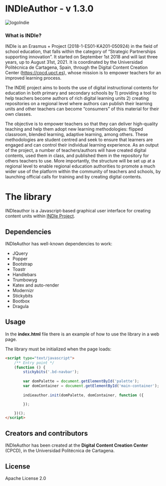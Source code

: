 # INDIeAuthor - v 1.3.0

![logoIndie](http://indie.upct.es/images/logos/indie_vertical_ColorOscuro_small.png)

### What is INDIe?
INDIe is an Erasmus + Project (2018-1-ES01-KA201-050924) in the field of school education, that falls within the category of “Strategic Partnerships supporting innovation”. It started on September 1st 2018 and will last three years, up to August 31st, 2021. It is coordinated by the Universidad Politécnica de Cartagena, Spain, through the Digital Content Creation Center (https://cpcd.upct.es), whose mission is to empower teachers for an improved learning process.

The INDIE project aims to boots the use of digital instructional contents for education in both primary and secondary schools by 1) providing a tool to help teachers become authors of rich digital learning units 2) creating repositories on a regional level where authors can publish their learning units and other teachers can become “consumers” of this material for their own classes.

The objective is to empower teachers so that they can deliver high-quality teaching and help them adopt new learning methodologies: flipped classroom, blended learning, adaptive learning, among others. These methodologies are student centred and seek to ensure that learners are engaged and can control their individual learning experience. As an output of the project, a number of teachers/authors will have created digital contents, used them in class, and published them in the repository for others teachers to use. More importantly, the structure will be set up at a regional level to enable regional education authorities to promote a much wider use of the platform within the community of teachers and schools, by launching official calls for training and by creating digital contents.

# The library
INDIeauthor is a Javascript-based graphical user interface for creating content units within [INDIe Project](https://indie.upct.es/).

## Dependencies
INDIeAuthor has well-known dependencies to work:
* JQuery
* Popper
* Bootstrap
* Toastr
* Handlebars
* Trumbowyg
* Katex and auto-render
* Modernizr
* Stickybits
* Bootbox
* Dragula

## Usage
In the **index.html** file there is an example of how to use the library in a web page.

The library must be initialized when the page loads:

```html
<script type="text/javascript">
    /** Entry point */
    (function () {
        stickybits('.bd-navbar');
        
        var domPalette = document.getElementById('palette');
        var domContainer = document.getElementById('main-container');
        
        indieauthor.init(domPalette, domContainer, function ({

        });

    })();
</script>
```

## Creators and contributors
INDIeAuthor has been created at the **Digital Content Creation Center** (CPCD), in the Universidad Politécnica de Cartagena.

## License
Apache License 2.0
